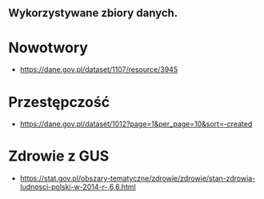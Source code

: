 ## Wykorzystywane zbiory danych.
# Nowotwory
* https://dane.gov.pl/dataset/1107/resource/3945
# Przestępczość
* https://dane.gov.pl/dataset/1012?page=1&per_page=10&sort=-created
# Zdrowie z GUS
* https://stat.gov.pl/obszary-tematyczne/zdrowie/zdrowie/stan-zdrowia-ludnosci-polski-w-2014-r-,6,6.html
